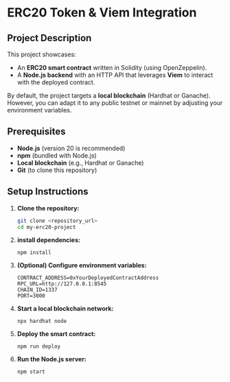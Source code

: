 # ERC20 Token & Viem Integration

## Project Description

This project showcases:
- An **ERC20 smart contract** written in Solidity (using OpenZeppelin).
- A **Node.js backend** with an HTTP API that leverages **Viem** to interact with the deployed contract.

By default, the project targets a **local blockchain** (Hardhat or Ganache). However, you can adapt it to any public testnet or mainnet by adjusting your environment variables.

## Prerequisites

- **Node.js** (version 20 is recommended)
- **npm** (bundled with Node.js)
- **Local blockchain** (e.g., Hardhat or Ganache)
- **Git** (to clone this repository)

## Setup Instructions

1. **Clone the repository:**
   ```bash
   git clone <repository_url>
   cd my-erc20-project

2. **install dependencies:**
    ```
   npm install
   
3. **(Optional) Configure environment variables:**
    ```# .env
    CONTRACT_ADDRESS=0xYourDeployedContractAddress
    RPC_URL=http://127.0.0.1:8545
    CHAIN_ID=1337
    PORT=3000

4. **Start a local blockchain network:**
    ```
   npx hardhat node

5. **Deploy the smart contract:**
    ```
   npm run deploy

6. **Run the Node.js server:**
    ```
   npm start